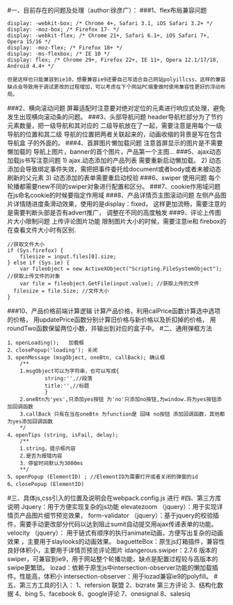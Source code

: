 #一、目前存在的问题及处理（author:徐彦广）：
###1、flex布局兼容问题
```
display: -webkit-box; /* Chrome 4+, Safari 3.1, iOS Safari 3.2+ */  
display: -moz-box; /* Firefox 17- */  
display: -webkit-flex; /* Chrome 21+, Safari 6.1+, iOS Safari 7+, Opera 15/16 */  
display: -moz-flex; /* Firefox 18+ */  
display: -ms-flexbox; /* IE 10 */  
display: flex; /* Chrome 29+, Firefox 22+, IE 11+, Opera 12.1/17/18, Android 4.4+ */
```
    但是这样也只能兼容到ie10，想要兼容ie9还要自己写适合自己网站polyillcss，这样的兼容缺点会导致用于调试更改的过程增加，可以考虑在下个网站PC端重做时使用兼容性更好的浮动布局。
###2、横向滚动问题
    屏幕适配时注意要对绝对定位的元素进行响应式处理，避免发生出现横向滚动条的问题。
###3、头部导航问题
    header导航栏部分为了节约元素数量，把一级导航和其对应的
    二级导航放在了一起，需要注意是用每个一级导航的位置和其二级
    导航的位置把两者关联起来的，动画收缩的背景是写在包含导航盒
    子的外面的。
###4、首屏图片懒加载问题
     注意首屏显示的图片是不需要懒加载的
     导航上图片，banner的首个图片，产品第一个主图...
###5、ajax动态加载js书写注意问题
        1)	ajax.动态添加的产品列表 需要重新启动懒加载。
        2)	动态添加会导致绑定事件失效，需把把事件委托给document或者body或者未被动态刷新的父元素
        3)	动态添加的表单需要重启动校验
###6、swiper 使用问题
    每个轮播都需要new不同的swiper对象进行配置和区分。
###7、cookie作用域问题
    在js命名cookie的时候要指定作用域
###8、产品详情页主图滚动问题
    左侧产品图片详情随进度条滑动效果，使用的是display：fixed，
    这样更加流畅，需要注意的是需要判断头部是否有advert推广，
    调整在不同的高度触发
###9、评论上传图片大小限制问题
     上传评论图片功能 限制图片大小的时候，需要注意ie和
     firebox的在查看文件大小时有区别.
```
//获取文件大小
if (Sys.firefox) {
    filesize = input.files[0].size;
} else if (Sys.ie) {
    var fileobject = new ActiveXObject("Scripting.FileSystemObject"); //获取上传文件的对象
    var file = fileobject.GetFile(input.value); //获取上传的文件
  filesize = file.Size; //文件大小
}
```
###10、产品价格前端计算逻辑
    计算产品价格，利用calPrice函数计算选中选项的价格，
    用updatePrice函数分别计算旧价格与新价格以及折扣掉的价格，
    用roundTwo函数保留两位小数，并输出到对应的盒子中。
#二、通用弹框方法
```
1、openLoading();   加载框
2、closePopup('loading'); 关闭
3、openMessage (msgObject, oneBtn, callBack); 确认框 
    /**
    1.msgObject可以为字符串，也可以写成{
            string:'',//段落
            title:'',//标题
            }
    2.oneBtn为'yes',只添加yes按钮 为'no'只添加no按钮,为window.将为yes按钮添加回调函数
    3.callBack 只有在当在oneBtn 为function是 回味 no按钮 添加回调函数，其他都为yes添加回调函数
    */
4、openTips (string, isFail, delay);
    /**
    1.string，提示框内容
    2.是否为报错内容
    3．停留时间默认为3000ms
    **/
5、openPopup (ElementID) ; //ElementID为需要打开或者关闭的弹窗的id
6、closePopup (ElementID)
```
#三、具体js,css引入的位置及说明会在webpack.config.js 进行
#四、第三方库说明
    Jquery：用于方便实现复杂的js功能
    elevatezoom （jquery）：用于实现详情页产品图片细节预览效果，
    form-validator （jquery）：基于jquery的校验插件，需要手动更改部分代码以达到阻止sumit自动提交用ajax传递表单的功能。
    velocity （jquery）： 用于链式有顺序的执行animate动画，方便写出复杂的动画效果 ，主要用于slaylooks的动画效果。
    baguetteBox：原生js灯箱插件，兼容性良好体积小，主要用于详情页预览评论图片
    idangerous.swiper：2.7.6 版本的swiper，可兼容到ie9，用于网站整个轮播功能，缺点是配置过程较与高版本的swipe更繁琐。
    lozad：依赖于原生js中intersection-observer功能的懒加载插件。性能高，体积小
    intersection-observer：用于lozad兼容ie9的polyfill。
#五、第三方工具的引入：
        1、refersion 联盟
        2、bizrate 第三方评论
        3、结构化数据
        4、bing
        5、facebook
        6、google评论
        7、onesignal
        8、salesiq
